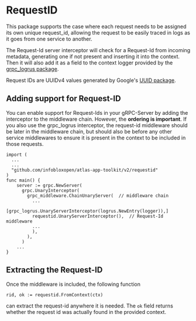 # RequestID

This package supports the case where each request needs to be assigned its own unique request_id, allowing the request to be easily traced in logs as it goes from one service to another.

The Request-Id server interceptor will check for a Request-Id from incoming metadata, generating one if not present and inserting it into the context.
Then it will also add it as a field to the context logger provided by the [grpc_logrus package](https://github.com/grpc-ecosystem/go-grpc-middleware/tree/master/logging/logrus).

Request IDs are UUIDv4 values generated by Google's [UUID package](https://github.com/google/uuid).

## Adding support for Request-ID

You can enable support for Request-Ids in your gRPC-Server by adding the interceptor to the middleware chain.
However, the **ordering is important**.
If you also use the grpc_logrus interceptor, the request-id middleware should be later in the middleware chain, but should also be before any other service middlewares to ensure it is present in the context to be included in those requests.

```golang
import (
  ...
  ...
  "github.com/infobloxopen/atlas-app-toolkit/v2/requestid"
)
func main() {
    server := grpc.NewServer(
      grpc.UnaryInterceptor(
        grpc_middleware.ChainUnaryServer(  // middleware chain
          ...
          [grpc_logrus.UnaryServerInterceptor(logrus.NewEntry(logger)),]
          requestid.UnaryServerInterceptor(),  // Request-Id middleware
          ...
          ),
        ),
      )
    ...
}
```

## Extracting the Request-ID

Once the middleware is included, the following function
```golang
rid, ok := requestid.FromContext(ctx)
```
can extract the request-id anywhere it is needed.
The `ok` field returns whether the request id was actually found in the provided context.
